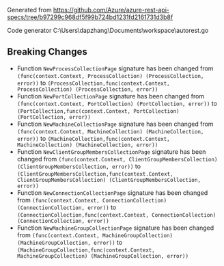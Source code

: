 
Generated from https://github.com/Azure/azure-rest-api-specs/tree/b97299c968df5f99b724bd1231fd2161731d3b8f

Code generator C:\Users\dapzhang\Documents\workspace\autorest.go

## Breaking Changes

- Function `NewProcessCollectionPage` signature has been changed from `(func(context.Context, ProcessCollection) (ProcessCollection, error))` to `(ProcessCollection,func(context.Context, ProcessCollection) (ProcessCollection, error))`
- Function `NewPortCollectionPage` signature has been changed from `(func(context.Context, PortCollection) (PortCollection, error))` to `(PortCollection,func(context.Context, PortCollection) (PortCollection, error))`
- Function `NewMachineCollectionPage` signature has been changed from `(func(context.Context, MachineCollection) (MachineCollection, error))` to `(MachineCollection,func(context.Context, MachineCollection) (MachineCollection, error))`
- Function `NewClientGroupMembersCollectionPage` signature has been changed from `(func(context.Context, ClientGroupMembersCollection) (ClientGroupMembersCollection, error))` to `(ClientGroupMembersCollection,func(context.Context, ClientGroupMembersCollection) (ClientGroupMembersCollection, error))`
- Function `NewConnectionCollectionPage` signature has been changed from `(func(context.Context, ConnectionCollection) (ConnectionCollection, error))` to `(ConnectionCollection,func(context.Context, ConnectionCollection) (ConnectionCollection, error))`
- Function `NewMachineGroupCollectionPage` signature has been changed from `(func(context.Context, MachineGroupCollection) (MachineGroupCollection, error))` to `(MachineGroupCollection,func(context.Context, MachineGroupCollection) (MachineGroupCollection, error))`

